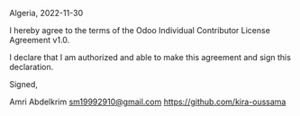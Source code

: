 Algeria, 2022-11-30

I hereby agree to the terms of the Odoo Individual Contributor License
Agreement v1.0.

I declare that I am authorized and able to make this agreement and sign this
declaration.

Signed,

Amri Abdelkrim sm19992910@gmail.com https://github.com/kira-oussama